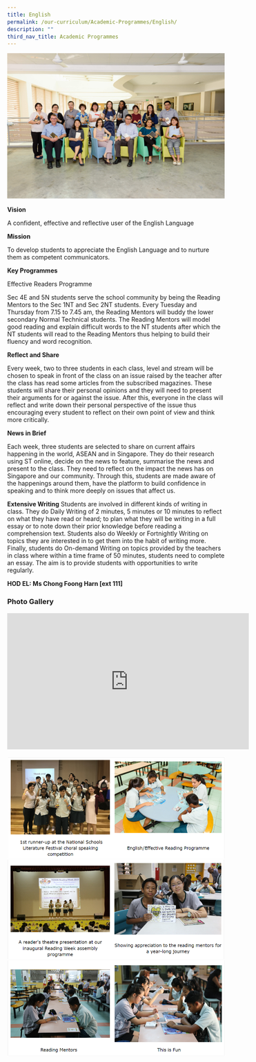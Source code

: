 ```yaml
---
title: English
permalink: /our-curriculum/Academic-Programmes/English/
description: ""
third_nav_title: Academic Programmes
---
```

![](/images/Our%20Curriculum/Academic%20Programmes/English/E1.jpg)

**Vision** 

A confident, effective and reflective user of the English Language 

  

****Mission**** 

To develop students to appreciate the English Language and to nurture them as competent communicators. 

  

**Key Programmes** 

  

Effective Readers Programme 

Sec 4E and 5N students serve the school community by being the Reading Mentors to the Sec 1NT and Sec 2NT students. Every Tuesday and Thursday from 7.15 to 7.45 am, the Reading Mentors will buddy the lower secondary Normal Technical students. The Reading Mentors will model good reading and explain difficult words to the NT students after which the NT students will read to the Reading Mentors thus helping to build their fluency and word recognition. 

  

****Reflect and Share**** 

Every week, two to three students in each class, level and stream will be chosen to speak in front of the class on an issue raised by the teacher after the class has read some articles from the subscribed magazines. These students will share their personal opinions and they will need to present their arguments for or against the issue. After this, everyone in the class will reflect and write down their personal perspective of the issue thus encouraging every student to reflect on their own point of view and think more critically. 

  

****News in Brief**** 

Each week, three students are selected to share on current affairs happening in the world, ASEAN and in Singapore. They do their research using ST online, decide on the news to feature, summarise the news and present to the class. They need to reflect on the impact the news has on Singapore and our community. Through this, students are made aware of the happenings around them, have the platform to build confidence in speaking and to think more deeply on issues that affect us.

****Extensive Writing**** Students are involved in different kinds of writing in class. They do Daily Writing of 2 minutes, 5 minutes or 10 minutes to reflect on what they have read or heard; to plan what they will be writing in a full essay or to note down their prior knowledge before reading a comprehension text. Students also do Weekly or Fortnightly Writing on topics they are interested in to get them into the habit of writing more. Finally, students do On-demand Writing on topics provided by the teachers in class where within a time frame of 50 minutes, students need to complete an essay. The aim is to provide students with opportunities to write regularly. 


**HOD EL: Ms Chong Foong Harn \[ext 111\]**

### **Photo Gallery**

<iframe width="560" height="315" src="https://www.youtube.com/embed/P4EIoNB00jQ" title="YouTube video player" frameborder="0" allow="accelerometer; autoplay; clipboard-write; encrypted-media; gyroscope; picture-in-picture" allowfullscreen></iframe>

![](/images/Our%20Curriculum/Academic%20Programmes/English/E2.png)
![](/images/Our%20Curriculum/Academic%20Programmes/English/E3.png)
![](/images/Our%20Curriculum/Academic%20Programmes/English/E4.png)

